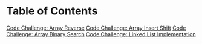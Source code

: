 # Table of Contents

[Code Challenge: Array Reverse](lib/src/main/java/codechallenges/array-reverse/README.md)
[Code Challenge: Array Insert Shift](lib/src/main/java/codechallenges/array-insert-shift/README.md)
[Code Challenge: Array Binary Search](lib/src/main/java/codechallenges/array-binary-search/README.md)
[Code Challenge: Linked List Implementation](lib/src/main/java/codechallenges/linkedlist/README.md)
